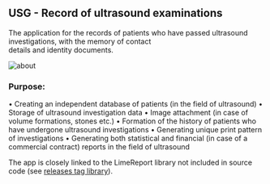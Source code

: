 ## USG - Record of ultrasound examinations
The application for the records of patients who have passed ultrasound investigations, with the memory of contact   
details and identity documents. 

![about](https://github.com/debalex77/USG/assets/148941267/6c4969d8-d5b9-4897-9847-90b426d7d4e3)  

### Purpose:  
• Creating an independent database of patients (in the field of ultrasound)
• Storage of ultrasound investigation data
• Image attachment (in case of volume formations, stones etc.)
• Formation of the history of patients who have undergone ultrasound investigations
• Generating unique print pattern of investigations
• Generating both statistical and financial (in case of a commercial contract) reports in the field of ultrasound

The app is closely linked to the LimeReport library not included in source code (see [releases tag library](https://github.com/debalex77/USG/releases/tag/library)).  

